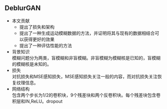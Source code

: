 ## DeblurGAN  
- 本文贡献  
  - 提出了损失和架构  
  - 提出了一种生成运动模糊数据的方法，并证明将其与现有的数据相结合可以获得更好的效果  
  - 提出了一种评估性能的方法
- 背景知识  
  模糊问题分为两类，盲模糊和非盲模糊。非盲模糊为模糊核是已知的，盲模糊的模糊核是未知的。
- 损失  
  对抗损失和MSE感知损失，MSE感知损失关注一般的内容，而对抗损失关注恢复纹理信息。  
- 网络结构  
  包含两个步长为1/2的卷积块，9个残差块和两个反卷积块。每个残差块包含卷积层和IN,ReLU。dropout
<!--stackedit_data:
eyJoaXN0b3J5IjpbODk2NDYzOTYsLTIxMDA0NTQ3ODcsLTU2MD
IwOTAxMSwtMTI4MzY3MDczOF19
-->